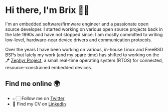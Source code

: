 # Hi there, I'm Brix 👋🏻

I'm an embedded software/firmware engineer and a passionate open source developer. I started working on various open source projects back in the late 1990s and have not stopped since. I am mostly committed to writing low-level, hardware-near device drivers and communication protocols.

Over the years I have been working on various, in-house Linux and FreeBSD BSPs but lately my work (and my spare time) has shifted to working on the 🪁 [Zephyr Project](https://www.zephyrproject.org), a small real-time operating system (RTOS) for connected, resource-constrained embedded devices.

## Find me online 🌍
- 👉🏻 Follow me on [Twitter](https://twitter.com/brixmeister)
- 📄 Find my CV on [LinkedIn](https://www.linkedin.com/in/henrikbrixandersen/)

